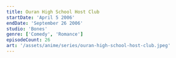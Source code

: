 ```yaml
---
title: Ouran High School Host Club
startDate: 'April 5 2006'
endDate: 'September 26 2006'
studio: 'Bones'
genre: ['Comedy', 'Romance']
episodeCount: 26
art: '/assets/anime/series/ouran-high-school-host-club.jpeg'
---
```


